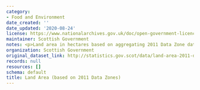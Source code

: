 ```yaml
---
category:
- Food and Environment
date_created: ''
date_updated: '2020-08-24'
license: https://www.nationalarchives.gov.uk/doc/open-government-licence/version/3/
maintainer: Scottish Government
notes: <p>Land area in hectares based on aggregating 2011 Data Zone data.</p>
organization: Scottish Government
original_dataset_link: http://statistics.gov.scot/data/land-area-2011-data-zone-based
records: null
resources: []
schema: default
title: Land Area (based on 2011 Data Zones)
---
```

